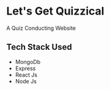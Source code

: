 # Let's Get Quizzical
A Quiz Conducting Website 

## Tech Stack Used
- MongoDb
- Express
- React Js
- Node Js

